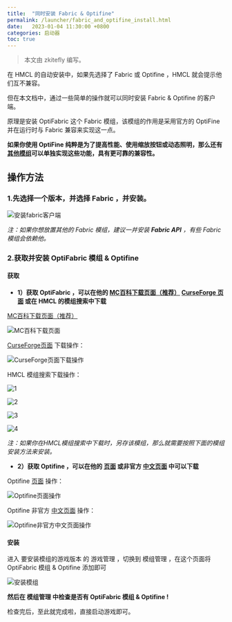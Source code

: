 ```yaml
---
title:  "同时安装 Fabric & Optifine"
permalink: /launcher/fabric_and_optifine_install.html
date:   2023-01-04 11:30:00 +0800
categories: 启动器
toc: true
---
```


> 本文由 zkitefly 编写。

在 HMCL 的自动安装中，如果先选择了 Fabric 或 Optifine ，HMCL 就会提示他们互不兼容。

但在本文档中，通过一些简单的操作就可以同时安装 Fabric & Optifine 的客户端。

原理是安装 OptiFabric 这个 Fabric 模组，该模组的作用是采用官方的 OptiFine 并在运行时与 Fabric 兼容来实现这一点。

**如果你使用 OptiFine 纯粹是为了提高性能、使用缩放按钮或动态照明，那么还有[其他模组](http://webtrans.yodao.com/webTransPc/index.html?from=en&to=zh-CHS&type=2&url=https%3A%2F%2Flambdaurora.dev%2Foptifine_alternatives#/)可以单独实现这些功能，具有更可靠的兼容性。**

## 操作方法

### 1.先选择一个版本，并选择 Fabric ，并安装。

![安装fabric客户端](/assets/img/docs/fabric_and_optifine_install/1.gif)

*注：如果你想放置其他的 Fabric 模组，建议一并安装 **Fabric API** ，有些 Fabric 模组会依赖他。*

### 2.获取并安装 OptiFabric 模组 & Optifine

#### 获取

- **1）获取 OptiFabric ，可以在他的 [MC百科下载页面（推荐）](https://www.mcmod.cn/download/1703.html) [CurseForge 页面](https://www.curseforge.com/minecraft/mc-mods/optifabric/files/all) 或在 HMCL 的模组搜索中下载**

[MC百科下载页面（推荐）](https://www.mcmod.cn/download/1703.html)

![MC百科下载页面](/assets/img/docs/fabric_and_optifine_install/2.png)

[CurseForge页面](https://www.curseforge.com/minecraft/mc-mods/optifabric/files/all) 下载操作：

![CurseForge页面下载操作](/assets/img/docs/fabric_and_optifine_install/5.png)

HMCL 模组搜索下载操作：

![1](/assets/img/docs/fabric_and_optifine_install/6.png)

![2](/assets/img/docs/fabric_and_optifine_install/7.png)

![3](/assets/img/docs/fabric_and_optifine_install/8.png)

![4](/assets/img/docs/fabric_and_optifine_install/9.png)

*注：如果你在HMCL模组搜索中下载时，另存该模组，那么就需要按照下面的模组安装方法来安装。*

- **2）获取 Optifine ，可以在他的 [页面](https://optifine.net/downloads) 或非官方 [中文页面](https://optifine.cn/downloads) 中可以下载**

Optifine [页面](https://optifine.net/downloads) 操作：

![Optifine页面操作](/assets/img/docs/fabric_and_optifine_install/5.png)

Optifine 非官方 [中文页面](https://optifine.cn/downloads) 操作：

![Optifine非官方中文页面操作](/assets/img/docs/fabric_and_optifine_install/3.png)

#### 安装

进入 要安装模组的游戏版本 的 游戏管理 ，切换到 模组管理 ，在这个页面将 OptiFabric 模组 & Optifine 添加即可

![安装模组](/assets/img/docs/fabric_and_optifine_install/11.gif)

**然后在 模组管理 中检查是否有 OptiFabric 模组 & Optifine !**

检查完后，至此就完成啦，直接启动游戏即可。
